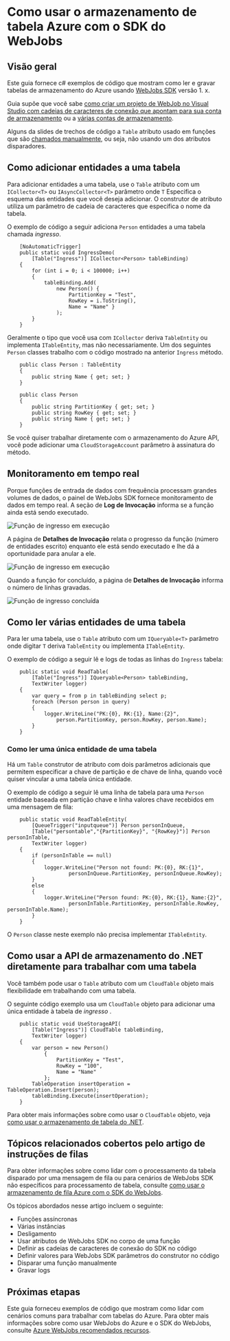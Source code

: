 <properties 
    pageTitle="Como usar o armazenamento de tabela Azure com o SDK do WebJobs" 
    description="Aprenda a usar o armazenamento de tabela do Microsoft Azure com o SDK do WebJobs. Criar tabelas, adicione entidades a tabelas e ler tabelas existentes." 
    services="app-service\web, storage" 
    documentationCenter=".net" 
    authors="tdykstra" 
    manager="wpickett" 
    editor="jimbe"/>

<tags 
    ms.service="app-service-web" 
    ms.workload="web" 
    ms.tgt_pltfrm="na" 
    ms.devlang="dotnet" 
    ms.topic="article" 
    ms.date="06/01/2016" 
    ms.author="tdykstra"/>

# <a name="how-to-use-azure-table-storage-with-the-webjobs-sdk"></a>Como usar o armazenamento de tabela Azure com o SDK do WebJobs

## <a name="overview"></a>Visão geral

Este guia fornece c# exemplos de código que mostram como ler e gravar tabelas de armazenamento do Azure usando [WebJobs SDK](websites-dotnet-webjobs-sdk.md) versão 1. x.

Guia supõe que você sabe [como criar um projeto de WebJob no Visual Studio com cadeias de caracteres de conexão que apontam para sua conta de armazenamento](websites-dotnet-webjobs-sdk-get-started.md) ou a [várias contas de armazenamento](https://github.com/Azure/azure-webjobs-sdk/blob/master/test/Microsoft.Azure.WebJobs.Host.EndToEndTests/MultipleStorageAccountsEndToEndTests.cs).
        
Alguns da slides de trechos de código a `Table` atributo usado em funções que são [chamados manualmente](websites-dotnet-webjobs-sdk-storage-queues-how-to.md#manual), ou seja, não usando um dos atributos disparadores. 

## <a id="ingress"></a>Como adicionar entidades a uma tabela

Para adicionar entidades a uma tabela, use o `Table` atributo com um `ICollector<T>` ou `IAsyncCollector<T>` parâmetro onde `T` Especifica o esquema das entidades que você deseja adicionar. O construtor de atributo utiliza um parâmetro de cadeia de caracteres que especifica o nome da tabela. 

O exemplo de código a seguir adiciona `Person` entidades a uma tabela chamada *ingresso*.

        [NoAutomaticTrigger]
        public static void IngressDemo(
            [Table("Ingress")] ICollector<Person> tableBinding)
        {
            for (int i = 0; i < 100000; i++)
            {
                tableBinding.Add(
                    new Person() { 
                        PartitionKey = "Test", 
                        RowKey = i.ToString(), 
                        Name = "Name" }
                    );
            }
        }

Geralmente o tipo que você usa com `ICollector` deriva `TableEntity` ou implementa `ITableEntity`, mas não necessariamente. Um dos seguintes `Person` classes trabalho com o código mostrado na anterior `Ingress` método.

        public class Person : TableEntity
        {
            public string Name { get; set; }
        }

        public class Person
        {
            public string PartitionKey { get; set; }
            public string RowKey { get; set; }
            public string Name { get; set; }
        }

Se você quiser trabalhar diretamente com o armazenamento do Azure API, você pode adicionar uma `CloudStorageAccount` parâmetro à assinatura do método.

## <a id="monitor"></a>Monitoramento em tempo real

Porque funções de entrada de dados com frequência processam grandes volumes de dados, o painel de WebJobs SDK fornece monitoramento de dados em tempo real. A seção de **Log de Invocação** informa se a função ainda está sendo executado.

![Função de ingresso em execução](./media/websites-dotnet-webjobs-sdk-storage-tables-how-to/ingressrunning.png)

A página de **Detalhes de Invocação** relata o progresso da função (número de entidades escrito) enquanto ele está sendo executado e lhe dá a oportunidade para anular a ele. 

![Função de ingresso em execução](./media/websites-dotnet-webjobs-sdk-storage-tables-how-to/ingressprogress.png)

Quando a função for concluído, a página de **Detalhes de Invocação** informa o número de linhas gravadas.

![Função de ingresso concluída](./media/websites-dotnet-webjobs-sdk-storage-tables-how-to/ingresssuccess.png)

## <a id="multiple"></a>Como ler várias entidades de uma tabela

Para ler uma tabela, use o `Table` atributo com um `IQueryable<T>` parâmetro onde digitar `T` deriva `TableEntity` ou implementa `ITableEntity`.

O exemplo de código a seguir lê e logs de todas as linhas do `Ingress` tabela:
 
        public static void ReadTable(
            [Table("Ingress")] IQueryable<Person> tableBinding,
            TextWriter logger)
        {
            var query = from p in tableBinding select p;
            foreach (Person person in query)
            {
                logger.WriteLine("PK:{0}, RK:{1}, Name:{2}", 
                    person.PartitionKey, person.RowKey, person.Name);
            }
        }

### <a id="readone"></a>Como ler uma única entidade de uma tabela

Há um `Table` construtor de atributo com dois parâmetros adicionais que permitem especificar a chave de partição e de chave de linha, quando você quiser vincular a uma tabela única entidade.

O exemplo de código a seguir lê uma linha de tabela para uma `Person` entidade baseada em partição chave e linha valores chave recebidos em uma mensagem de fila:  

        public static void ReadTableEntity(
            [QueueTrigger("inputqueue")] Person personInQueue,
            [Table("persontable","{PartitionKey}", "{RowKey}")] Person personInTable,
            TextWriter logger)
        {
            if (personInTable == null)
            {
                logger.WriteLine("Person not found: PK:{0}, RK:{1}",
                        personInQueue.PartitionKey, personInQueue.RowKey);
            }
            else
            {
                logger.WriteLine("Person found: PK:{0}, RK:{1}, Name:{2}",
                        personInTable.PartitionKey, personInTable.RowKey, personInTable.Name);
            }
        }


O `Person` classe neste exemplo não precisa implementar `ITableEntity`.

## <a id="storageapi"></a>Como usar a API de armazenamento do .NET diretamente para trabalhar com uma tabela

Você também pode usar o `Table` atributo com um `CloudTable` objeto mais flexibilidade em trabalhando com uma tabela.

O seguinte código exemplo usa um `CloudTable` objeto para adicionar uma única entidade à tabela de *ingresso* . 
 
        public static void UseStorageAPI(
            [Table("Ingress")] CloudTable tableBinding,
            TextWriter logger)
        {
            var person = new Person()
                {
                    PartitionKey = "Test",
                    RowKey = "100",
                    Name = "Name"
                };
            TableOperation insertOperation = TableOperation.Insert(person);
            tableBinding.Execute(insertOperation);
        }

Para obter mais informações sobre como usar o `CloudTable` objeto, veja [como usar o armazenamento de tabela do .NET](../storage/storage-dotnet-how-to-use-tables.md). 

## <a id="queues"></a>Tópicos relacionados cobertos pelo artigo de instruções de filas

Para obter informações sobre como lidar com o processamento da tabela disparado por uma mensagem de fila ou para cenários de WebJobs SDK não específicos para processamento de tabela, consulte [como usar o armazenamento de fila Azure com o SDK do WebJobs](websites-dotnet-webjobs-sdk-storage-queues-how-to.md). 

Os tópicos abordados nesse artigo incluem o seguinte:

* Funções assíncronas
* Várias instâncias
* Desligamento
* Usar atributos de WebJobs SDK no corpo de uma função
* Definir as cadeias de caracteres de conexão do SDK no código
* Definir valores para WebJobs SDK parâmetros do construtor no código
* Disparar uma função manualmente
* Gravar logs

## <a id="nextsteps"></a>Próximas etapas

Este guia forneceu exemplos de código que mostram como lidar com cenários comuns para trabalhar com tabelas do Azure. Para obter mais informações sobre como usar WebJobs do Azure e o SDK do WebJobs, consulte [Azure WebJobs recomendados recursos](http://go.microsoft.com/fwlink/?linkid=390226).
 
